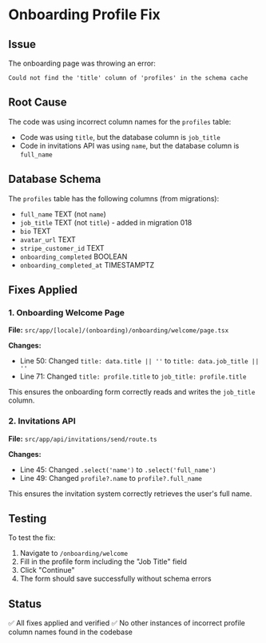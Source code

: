 # Onboarding Profile Fix

## Issue
The onboarding page was throwing an error:
```
Could not find the 'title' column of 'profiles' in the schema cache
```

## Root Cause
The code was using incorrect column names for the `profiles` table:
- Code was using `title`, but the database column is `job_title`
- Code in invitations API was using `name`, but the database column is `full_name`

## Database Schema
The `profiles` table has the following columns (from migrations):
- `full_name` TEXT (not `name`)
- `job_title` TEXT (not `title`) - added in migration 018
- `bio` TEXT
- `avatar_url` TEXT
- `stripe_customer_id` TEXT
- `onboarding_completed` BOOLEAN
- `onboarding_completed_at` TIMESTAMPTZ

## Fixes Applied

### 1. Onboarding Welcome Page
**File:** `src/app/[locale]/(onboarding)/onboarding/welcome/page.tsx`

**Changes:**
- Line 50: Changed `title: data.title || ''` to `title: data.job_title || ''`
- Line 71: Changed `title: profile.title` to `job_title: profile.title`

This ensures the onboarding form correctly reads and writes the `job_title` column.

### 2. Invitations API
**File:** `src/app/api/invitations/send/route.ts`

**Changes:**
- Line 45: Changed `.select('name')` to `.select('full_name')`
- Line 49: Changed `profile?.name` to `profile?.full_name`

This ensures the invitation system correctly retrieves the user's full name.

## Testing
To test the fix:
1. Navigate to `/onboarding/welcome`
2. Fill in the profile form including the "Job Title" field
3. Click "Continue"
4. The form should save successfully without schema errors

## Status
✅ All fixes applied and verified
✅ No other instances of incorrect profile column names found in the codebase
